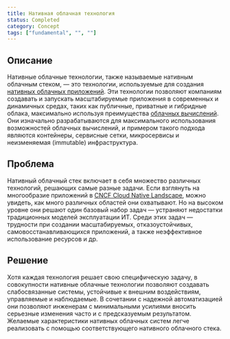 ```yaml
---
title: Нативная облачная технология
status: Completed
category: Concept
tags: ["fundamental", "", ""]
---
```


## Описание

Нативные облачные технологии, также называемые нативным облачным стеком, — 
это технологии, используемые для создания [нативных облачных приложений](/cloud-native-apps/).
Эти технологии позволяют компаниям создавать и запускать масштабируемые приложения в современных и динамичных средах, 
таких как публичные, приватные и гибридные облака, 
максимально используя преимущества [облачных вычислений](/cloud-computing/).
Они изначально разрабатываются для максимального использования возможностей облачных вычислений, и примером такого подхода являются контейнеры, сервисные сетки, микросервисы и неизменяемая (immutable) инфраструктура.

## Проблема 

Нативный облачный стек включает в себя множество различных технологий, решающих самые разные задачи.
Если взглянуть на многообразие приложений в [CNCF Cloud Native Landscape](https://landscape.cncf.io/), 
можно увидеть, как много различных областей они охватывают.
Но на высоком уровне они решают один базовый набор задач — 
устраняют недостатки традиционных моделей эксплуатации ИТ.
Среди этих задач — трудности при создании масштабируемых, отказоустойчивых, самовосстанавливающихся приложений, 
а также неэффективное использование ресурсов и др.

## Решение

Хотя каждая технология решает свою специфическую задачу, 
в совокупности нативные облачные технологии позволяют создавать слабосвязанные системы, устойчивые к внешним воздействиям, управляемые и наблюдаемые.
В сочетании с надежной автоматизацией они позволяют инженерам с минимальными усилиями вносить серьезные изменения часто и с предсказуемым результатом.
Желаемые характеристики нативных облачных систем легче реализовать с помощью соответствующего нативного облачного стека.
